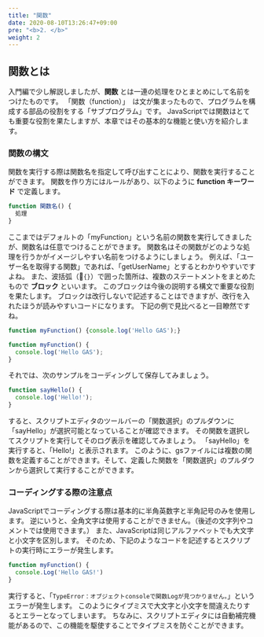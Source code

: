 ```yaml
---
title: "関数"
date: 2020-08-10T13:26:47+09:00
pre: "<b>2. </b>"
weight: 2
---
```


## 関数とは
入門編で少し解説しましたが、**関数** とは一連の処理をひとまとめにして名前をつけたものです。
「関数（function）」　は文が集まったもので、プログラムを構成する部品の役割をする「サブプログラム」です。
JavaScriptでは関数はとても重要な役割を果たしますが、本章ではその基本的な機能と使い方を紹介します。

### 関数の構文
関数を実行する際は関数名を指定して呼び出すことにより、関数を実行することができます。
関数を作り方にはルールがあり、以下のように **function キーワード** で定義します。
```js
function 関数名() {
  処理
}
```
ここまではデフォルトの「myFunction」という名前の関数を実行してきましたが、関数名は任意でつけることができます。
関数名はその関数がどのような処理を行うかがイメージしやすい名前をつけるようにしましょう。
例えば、「ユーザー名を取得する関数」であれば、「getUserName」とするとわかりやすいですよね。
また、波括弧（`{}`）で囲った箇所は、複数のステートメントをまとめたもので **ブロック** といいます。
このブロックは今後の説明する構文で重要な役割を果たします。
ブロックは改行しないで記述することはできますが、改行を入れたほうが読みやすいコードになります。
下記の例で見比べると一目瞭然ですね。
```js
function myFunction() {console.log('Hello GAS');}
```
```js
function myFunction() {
  console.log('Hello GAS');
}
```
それでは、次のサンプルをコーディングして保存してみましょう。
```js
function sayHello() {
  console.log('Hello!');
}
```
すると、スクリプトエディタのツールバーの「関数選択」のプルダウンに「sayHello」が選択可能となっていることが確認できます。
その関数を選択してスクリプトを実行してそのログ表示を確認してみましょう。
「sayHello」を実行すると、「Hello!」と表示されます。
このように、gsファイルには複数の関数を定義することができます。そして、定義した関数を「関数選択」のプルダウンから選択して実行することができます。

### コーディングする際の注意点
JavaScriptでコーディングする際は基本的に半角英数字と半角記号のみを使用します。
逆にいうと、全角文字は使用することができません。（後述の文字列やコメントでは使用できます。）
また、JavaScriptは同じアルファベットでも大文字と小文字を区別します。
そのため、下記のようなコードを記述するとスクリプトの実行時にエラーが発生します。
```js
function myFunction() {
  console.Log('Hello GAS!')
}
```
実行すると、「`TypeError：オブジェクトconsoleで関数Logが見つかりません。`」というエラーが発生します。
このようにタイプミスで大文字と小文字を間違えたりするとエラーとなってしまいます。
ちなみに、スクリプトエディタには自動補完機能があるので、この機能を駆使することでタイプミスを防ぐことができます。
